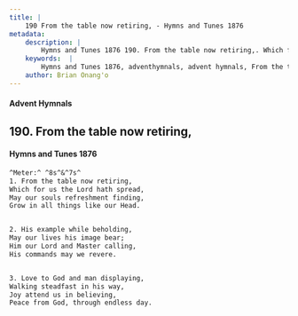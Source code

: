 ```yaml
---
title: |
    190 From the table now retiring, - Hymns and Tunes 1876
metadata:
    description: |
        Hymns and Tunes 1876 190. From the table now retiring,. Which for us the Lord hath spread, May our souls refreshment finding, Grow in all things like our Head. 
    keywords:  |
        Hymns and Tunes 1876, adventhymnals, advent hymnals, From the table now retiring,, Which for us the Lord hath spread,, 
    author: Brian Onang'o
---
```


#### Advent Hymnals
## 190. From the table now retiring,
####  Hymns and Tunes 1876

```txt
^Meter:^ ^8s^&^7s^
1. From the table now retiring,
Which for us the Lord hath spread,
May our souls refreshment finding,
Grow in all things like our Head.


2. His example while beholding,
May our lives his image bear;
Him our Lord and Master calling,
His commands may we revere.


3. Love to God and man displaying,
Walking steadfast in his way,
Joy attend us in believing,
Peace from God, through endless day.
```